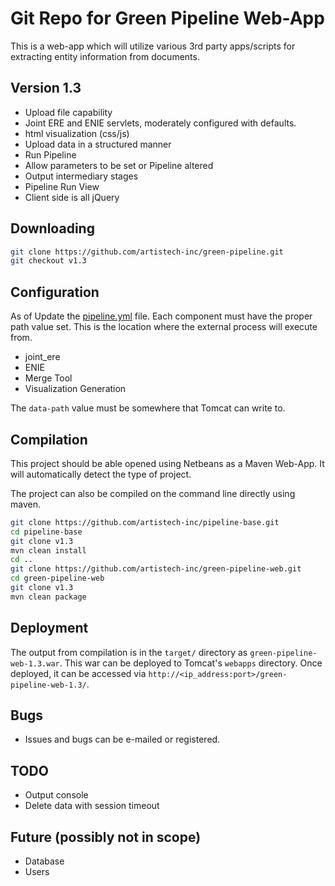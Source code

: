 # Git Repo for Green Pipeline Web-App

This is a web-app which will utilize various 3rd party apps/scripts for extracting entity information from documents.

## Version 1.3

- Upload file capability
- Joint ERE and ENIE servlets, moderately configured with defaults.
- html visualization (css/js)
- Upload data in a structured manner
- Run Pipeline
- Allow parameters to be set or Pipeline altered
- Output intermediary stages
- Pipeline Run View
- Client side is all jQuery

## Downloading

```sh
git clone https://github.com/artistech-inc/green-pipeline.git
git checkout v1.3
```

## Configuration

As of
Update the [pipeline.yml](https://github.com/artistech-inc/green-pipeline-web/blob/v1.3/src/main/resources/pipeline.yml) file.  Each component must have the proper path value set.  This is the location where the external process will execute from.

- joint_ere
- ENIE
- Merge Tool
- Visualization Generation

The `data-path` value must be somewhere that Tomcat can write to.

## Compilation

This project should be able opened using Netbeans as a Maven Web-App. It will automatically detect the type of project.

The project can also be compiled on the command line directly using maven.

```sh
git clone https://github.com/artistech-inc/pipeline-base.git
cd pipeline-base
git clone v1.3
mvn clean install
cd ..
git clone https://github.com/artistech-inc/green-pipeline-web.git
cd green-pipeline-web
git clone v1.3
mvn clean package
```

## Deployment

The output from compilation is in the `target/` directory as `green-pipeline-web-1.3.war`. This war can be deployed to Tomcat's `webapps` directory. Once deployed, it can be accessed via `http://<ip_address:port>/green-pipeline-web-1.3/`.

## Bugs

- Issues and bugs can be e-mailed or registered.

## TODO

- Output console
- Delete data with session timeout

## Future (possibly not in scope)

- Database
- Users

